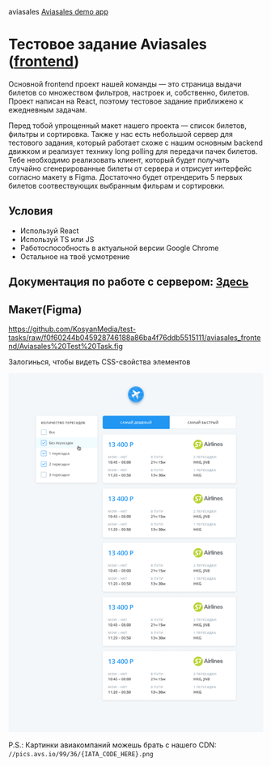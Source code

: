 aviasales <a href="https://aviasales-denisrgv.vercel.app/">Aviasales demo app</a>

# Тестовое задание Aviasales ([frontend](https://aviasales.recruitee.com/o/frontend-developer-js-coffeescript-react%C2%A0redux--aviasalesru))

Основной frontend проект нашей команды — это страница выдачи билетов со множеством фильтров, настроек и, собственно, билетов. Проект написан на React, поэтому тестовое задание приближено к ежедневным задачам.

Перед тобой упрощенный макет нашего проекта — список билетов, фильтры и сортировка. Также у нас есть небольшой сервер для тестового задания, который работает схоже с нашим основным backend движком и реализует технику long polling для передачи пачек билетов. Тебе необходимо реализовать клиент, который будет получать случайно сгенерированные билеты от сервера и отрисует интерфейс согласно макету в Figma. Достаточно будет отрендерить 5 первых билетов соотвествующих выбранным фильрам и сортировки.

## Условия

- Используй React
- Используй TS или JS
- Работоспособность в актуальной версии Google Chrome
- Остальное на твоё усмотрение

## Документация по работе с сервером: [Здесь](https://github.com/KosyanMedia/test-tasks/blob/master/aviasales_frontend/server.md)

## Макет(Figma)

https://github.com/KosyanMedia/test-tasks/raw/f0f60244b045928746188a86ba4f76ddb5515111/aviasales_frontend/Aviasales%20Test%20Task.fig

Залогинься, чтобы видеть CSS-свойства элементов

![](search_preview.png?raw=true)

P.S.: Картинки авиакомпаний можешь брать с нашего CDN: `//pics.avs.io/99/36/{IATA_CODE_HERE}.png`
